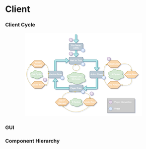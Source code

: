 # Client

### Client Cycle
<p align="center">
  <img src="./ClientCycle.png" width="75%" height="75%"/>
</p>

### GUI

### Component Hierarchy
